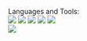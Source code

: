 
Languages and Tools: 
<br>
<img src="https://img.shields.io/badge/Python-3776AB?style=for-the-badge&logo=python&logoColor=white"/>
<img src="https://img.shields.io/badge/pandas-%23150458.svg?style=for-the-badge&logo=pandas&logoColor=white"/>
<img src="https://img.shields.io/badge/numpy-%23013243.svg?style=for-the-badge&logo=numpy&logoColor=white"/>
<img src="https://img.shields.io/badge/MongoDB-4EA94B?style=for-the-badge&logo=mongodb&logoColor=white"/>
<img src="https://img.shields.io/badge/Plotly-%233F4F75.svg?style=for-the-badge&logo=plotly&logoColor=white"/>
<br>
<img src="https://img.shields.io/badge/Android-3DDC84?style=for-the-badge&logo=android&logoColor=white"/>



<!---
devdsml/devdsml is a ✨ special ✨ repository because its `README.md` (this file) appears on your GitHub profile.
You can click the Preview link to take a look at your changes.
--->

